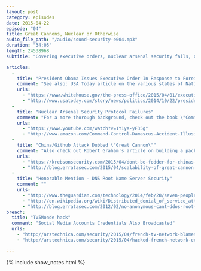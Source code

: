 ```yaml
---
layout: post
category: episodes
date: 2015-04-22
episode: "04"
title: Great Cannons, Nuclear or Otherwise
audio_file_path: "/audio/sound-security-e004.mp3"
duration: "34:05"
length: 24538968
subtitle: "Covering executive orders, nuclear arsenal security fails, China's \"Great Cannon\", and more."

articles: 
  - 
    title: "President Obama Issues Executive Order In Response to Foreign Hackers"
    comment: "See also: USA Today article on the various states of National Emergencies declared"
    urls: 
      - "https://www.whitehouse.gov/the-press-office/2015/04/01/executive-order-blocking-property-certain-persons-engaging-significant-m"
      - "http://www.usatoday.com/story/news/politics/2014/10/22/president-obama-states-of-emergency/16851775/"
  - 
    title: "Nuclear Arsenal Security Protocol Failures"
    comment: "For a more thorough background, check out the book \"Command and Control: Nuclear Weapons, the Damascus Accident, and the Illusion of Safety\""
    urls: 
      - "https://www.youtube.com/watch?v=1Y1ya-yF35g"
      - "http://www.amazon.com/Command-Control-Damascus-Accident-Illusion/dp/0143125788?tag=braxtoncom0f-20"
  - 
    title: "China/Github Attack Dubbed \"Great Cannon\""
    comment: "Also check out Robert Graham's article on building a packet cannon."
    urls: 
      - "https://krebsonsecurity.com/2015/04/dont-be-fodder-for-chinas-great-cannon/"
      - "http://blog.erratasec.com/2015/04/scalability-of-great-cannon.html#.VSrVfhPF-LE"
  - 
    title: "Honorable Mention - DNS Root Name Server Security"
    comment: ""
    urls: 
      - "http://www.theguardian.com/technology/2014/feb/28/seven-people-keys-worldwide-internet-security-web"
      - "http://en.wikipedia.org/wiki/Distributed_denial_of_service_attacks_on_root_nameservers"
      - "http://blog.erratasec.com/2012/02/no-anonymous-cant-ddos-root-dns-servers.html#.VTLYJxPF-LE"
breach: 
  title: "TV5Monde hack"
  comment: "Social Media Accounts Credentials Also Broadcasted"
  urls: 
    - "http://arstechnica.com/security/2015/04/french-tv-network-blames-an-islamist-group-for-11-station-blackout/"
    - "http://arstechnica.com/security/2015/04/hacked-french-network-exposed-its-own-passwords-during-tv-interview/"

---
```

{% include show_notes.html %}

